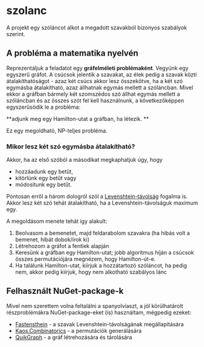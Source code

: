 
# szolanc

 
A projekt egy szóláncot alkot a megadott szavakból bizonyos szabályok szerint.

  

## A probléma a matematika nyelvén

Reprezentáljuk a feladatot egy **gráfelméleti problémaként**. Vegyünk egy egyszerű gráfot. A csúcsok jelentik a szavakat, az élek pedig a szavak közti átalakíthatóságot - azaz két csúcs akkor lesz összekötve, ha a két szó egymásba átalakítható, azaz állhatnak egymás mellett a szóláncban. Mivel ekkor a gráfban bármely két szomszédos szó állhat egymás mellett a szóláncban és az összes szót fel kell használnunk, a következőképpen egyszerűsödik le a probléma: 

**adjunk meg egy Hamilton-utat a gráfban, ha létezik. **

Ez egy megoldható, NP-teljes probléma.

### Mikor lesz két szó egymásba átalakítható?
Akkor, ha az első szóból a másodikat megkaphatjuk úgy, hogy
 - hozzáadunk egy betűt,
 - kitörlünk egy betűt vagy
 - módosítunk egy betűt.

Pontosan erről a három dologról szól a [Levenshtein-távolság](https://en.wikipedia.org/wiki/Levenshtein_distance) fogalma is. 
Akkor lesz két szó tehát átalakítható, ha a Levenshtein-távolságuk maximum egy.

A megoldásom menete tehát így alakult:

 1. Beolvasom a bemenetet, majd feldarabolom szavakra (ha hibás volt a bemenet, hibát dobok/írok ki)
 2. Létrehozom a gráfot a fentiek alapján
 3. Keresünk a gráfban egy Hamilton-utat; jobb algoritmus híján a csúcsok összes permutációjára megnézem, hogy Hamilton-út-e.
 4. Ha találunk Hamilton-utat, kiírjuk a hozzátartozó szóláncot, ha pedig nem, akkor pedig kiírjuk, hogy nem alkotható szabályos lánc

## Felhasznált NuGet-package-k
Mivel nem szerettem volna feltalálni a spanyolviaszt, a jól körülhatárolt részproblémákra NuGet-package-eket (is) használtam, mégpedig ezeket: 

 - [Fastensthein](https://github.com/DanHarltey/Fastenshtein) - a szavak Levenshtein-távolságának megállapítására
 - [Kaos.Combinatorics](https://github.com/DanHarltey/Fastenshtein) - a permutációk generálására
 - [QuikGraph](https://github.com/KeRNeLith/QuikGraph) - a gráf létrehozására és tárolására
